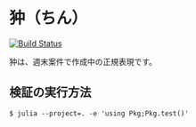 # 狆（ちん）

[![Build Status](https://github.com/1s22s1/Chin.jl/actions/workflows/CI.yml/badge.svg?branch=main)](https://github.com/1s22s1/Chin.jl/actions/workflows/CI.yml?query=branch%3Amain)

狆は、週末案件で作成中の正規表現です。

## 検証の実行方法

```console
$ julia --project=. -e 'using Pkg;Pkg.test()'
```